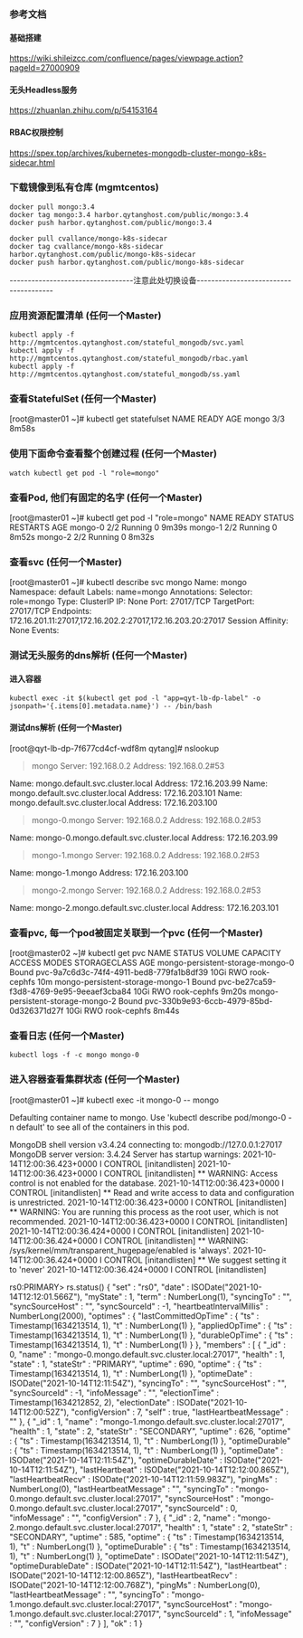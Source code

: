 ### 参考文档
#### 基础搭建
https://wiki.shileizcc.com/confluence/pages/viewpage.action?pageId=27000909

#### 无头Headless服务
https://zhuanlan.zhihu.com/p/54153164

#### RBAC权限控制
https://spex.top/archives/kubernetes-mongodb-cluster-mongo-k8s-sidecar.html

### 下载镜像到私有仓库 (mgmtcentos)
```shell script
docker pull mongo:3.4
docker tag mongo:3.4 harbor.qytanghost.com/public/mongo:3.4
docker push harbor.qytanghost.com/public/mongo:3.4

docker pull cvallance/mongo-k8s-sidecar
docker tag cvallance/mongo-k8s-sidecar harbor.qytanghost.com/public/mongo-k8s-sidecar
docker push harbor.qytanghost.com/public/mongo-k8s-sidecar

```

----------------------------------注意此处切换设备--------------------------------------

### 应用资源配置清单 (任何一个Master)
```shell script
kubectl apply -f http://mgmtcentos.qytanghost.com/stateful_mongodb/svc.yaml
kubectl apply -f http://mgmtcentos.qytanghost.com/stateful_mongodb/rbac.yaml
kubectl apply -f http://mgmtcentos.qytanghost.com/stateful_mongodb/ss.yaml

```

### 查看StatefulSet (任何一个Master)
[root@master01 ~]# kubectl get statefulset
NAME    READY   AGE
mongo   3/3     8m58s

### 使用下面命令查看整个创建过程 (任何一个Master)
```shell
watch kubectl get pod -l "role=mongo"

```

### 查看Pod, 他们有固定的名字 (任何一个Master)
[root@master01 ~]# kubectl get pod -l "role=mongo"
NAME      READY   STATUS    RESTARTS   AGE
mongo-0   2/2     Running   0          9m39s
mongo-1   2/2     Running   0          8m52s
mongo-2   2/2     Running   0          8m32s


### 查看svc (任何一个Master)
[root@master01 ~]# kubectl describe svc mongo
Name:              mongo
Namespace:         default
Labels:            name=mongo
Annotations:       Selector:  role=mongo
Type:              ClusterIP
IP:                None
Port:              <unset>  27017/TCP
TargetPort:        27017/TCP
Endpoints:         172.16.201.11:27017,172.16.202.2:27017,172.16.203.20:27017
Session Affinity:  None
Events:            <none>

### 测试无头服务的dns解析 (任何一个Master)
#### 进入容器
```shell script
kubectl exec -it $(kubectl get pod -l "app=qyt-lb-dp-label" -o jsonpath='{.items[0].metadata.name}') -- /bin/bash

```

#### 测试dns解析 (任何一个Master)
[root@qyt-lb-dp-7f677cd4cf-wdf8m qytang]# nslookup
> mongo
Server:         192.168.0.2
Address:        192.168.0.2#53

Name:   mongo.default.svc.cluster.local
Address: 172.16.203.99
Name:   mongo.default.svc.cluster.local
Address: 172.16.203.101
Name:   mongo.default.svc.cluster.local
Address: 172.16.203.100

> mongo-0.mongo
Server:         192.168.0.2
Address:        192.168.0.2#53

Name:   mongo-0.mongo.default.svc.cluster.local
Address: 172.16.203.99

> mongo-1.mongo
Server:         192.168.0.2
Address:        192.168.0.2#53

Name:   mongo-1.mongo
Address: 172.16.203.100

> mongo-2.mongo
Server:         192.168.0.2
Address:        192.168.0.2#53

Name:   mongo-2.mongo.default.svc.cluster.local
Address: 172.16.203.101
>


### 查看pvc, 每一个pod被固定关联到一个pvc (任何一个Master)
[root@master02 ~]# kubectl get pvc
NAME                               STATUS   VOLUME                                     CAPACITY   ACCESS MODES   STORAGECLASS   AGE
mongo-persistent-storage-mongo-0   Bound    pvc-9a7c6d3c-74f4-4911-bed8-779fa1b8df39   10Gi       RWO            rook-cephfs    10m
mongo-persistent-storage-mongo-1   Bound    pvc-be27ca59-f3d8-4769-9e95-9eeaef3cba84   10Gi       RWO            rook-cephfs    9m20s
mongo-persistent-storage-mongo-2   Bound    pvc-330b9e93-6ccb-4979-85bd-0d326371d27f   10Gi       RWO            rook-cephfs    8m44s

### 查看日志 (任何一个Master)
```shell script
kubectl logs -f -c mongo mongo-0
```

### 进入容器查看集群状态 (任何一个Master)
[root@master01 ~]# kubectl exec -it mongo-0 -- mongo

Defaulting container name to mongo.
Use 'kubectl describe pod/mongo-0 -n default' to see all of the containers in this pod.

MongoDB shell version v3.4.24
connecting to: mongodb://127.0.0.1:27017
MongoDB server version: 3.4.24
Server has startup warnings:
2021-10-14T12:00:36.423+0000 I CONTROL  [initandlisten]
2021-10-14T12:00:36.423+0000 I CONTROL  [initandlisten] ** WARNING: Access control is not enabled for the database.
2021-10-14T12:00:36.423+0000 I CONTROL  [initandlisten] **          Read and write access to data and configuration is unrestricted.
2021-10-14T12:00:36.423+0000 I CONTROL  [initandlisten] ** WARNING: You are running this process as the root user, which is not recommended.
2021-10-14T12:00:36.423+0000 I CONTROL  [initandlisten]
2021-10-14T12:00:36.424+0000 I CONTROL  [initandlisten]
2021-10-14T12:00:36.424+0000 I CONTROL  [initandlisten] ** WARNING: /sys/kernel/mm/transparent_hugepage/enabled is 'always'.
2021-10-14T12:00:36.424+0000 I CONTROL  [initandlisten] **        We suggest setting it to 'never'
2021-10-14T12:00:36.424+0000 I CONTROL  [initandlisten]

rs0:PRIMARY> rs.status()
{
        "set" : "rs0",
        "date" : ISODate("2021-10-14T12:12:01.566Z"),
        "myState" : 1,
        "term" : NumberLong(1),
        "syncingTo" : "",
        "syncSourceHost" : "",
        "syncSourceId" : -1,
        "heartbeatIntervalMillis" : NumberLong(2000),
        "optimes" : {
                "lastCommittedOpTime" : {
                        "ts" : Timestamp(1634213514, 1),
                        "t" : NumberLong(1)
                },
                "appliedOpTime" : {
                        "ts" : Timestamp(1634213514, 1),
                        "t" : NumberLong(1)
                },
                "durableOpTime" : {
                        "ts" : Timestamp(1634213514, 1),
                        "t" : NumberLong(1)
                }
        },
        "members" : [
                {
                        "_id" : 0,
                        "name" : "mongo-0.mongo.default.svc.cluster.local:27017",
                        "health" : 1,
                        "state" : 1,
                        "stateStr" : "PRIMARY",
                        "uptime" : 690,
                        "optime" : {
                                "ts" : Timestamp(1634213514, 1),
                                "t" : NumberLong(1)
                        },
                        "optimeDate" : ISODate("2021-10-14T12:11:54Z"),
                        "syncingTo" : "",
                        "syncSourceHost" : "",
                        "syncSourceId" : -1,
                        "infoMessage" : "",
                        "electionTime" : Timestamp(1634212852, 2),
                        "electionDate" : ISODate("2021-10-14T12:00:52Z"),
                        "configVersion" : 7,
                        "self" : true,
                        "lastHeartbeatMessage" : ""
                },
                {
                        "_id" : 1,
                        "name" : "mongo-1.mongo.default.svc.cluster.local:27017",
                        "health" : 1,
                        "state" : 2,
                        "stateStr" : "SECONDARY",
                        "uptime" : 626,
                        "optime" : {
                                "ts" : Timestamp(1634213514, 1),
                                "t" : NumberLong(1)
                        },
                        "optimeDurable" : {
                                "ts" : Timestamp(1634213514, 1),
                                "t" : NumberLong(1)
                        },
                        "optimeDate" : ISODate("2021-10-14T12:11:54Z"),
                        "optimeDurableDate" : ISODate("2021-10-14T12:11:54Z"),
                        "lastHeartbeat" : ISODate("2021-10-14T12:12:00.865Z"),
                        "lastHeartbeatRecv" : ISODate("2021-10-14T12:11:59.983Z"),
                        "pingMs" : NumberLong(0),
                        "lastHeartbeatMessage" : "",
                        "syncingTo" : "mongo-0.mongo.default.svc.cluster.local:27017",
                        "syncSourceHost" : "mongo-0.mongo.default.svc.cluster.local:27017",
                        "syncSourceId" : 0,
                        "infoMessage" : "",
                        "configVersion" : 7
                },
                {
                        "_id" : 2,
                        "name" : "mongo-2.mongo.default.svc.cluster.local:27017",
                        "health" : 1,
                        "state" : 2,
                        "stateStr" : "SECONDARY",
                        "uptime" : 585,
                        "optime" : {
                                "ts" : Timestamp(1634213514, 1),
                                "t" : NumberLong(1)
                        },
                        "optimeDurable" : {
                                "ts" : Timestamp(1634213514, 1),
                                "t" : NumberLong(1)
                        },
                        "optimeDate" : ISODate("2021-10-14T12:11:54Z"),
                        "optimeDurableDate" : ISODate("2021-10-14T12:11:54Z"),
                        "lastHeartbeat" : ISODate("2021-10-14T12:12:00.865Z"),
                        "lastHeartbeatRecv" : ISODate("2021-10-14T12:12:00.768Z"),
                        "pingMs" : NumberLong(0),
                        "lastHeartbeatMessage" : "",
                        "syncingTo" : "mongo-1.mongo.default.svc.cluster.local:27017",
                        "syncSourceHost" : "mongo-1.mongo.default.svc.cluster.local:27017",
                        "syncSourceId" : 1,
                        "infoMessage" : "",
                        "configVersion" : 7
                }
        ],
        "ok" : 1
}
